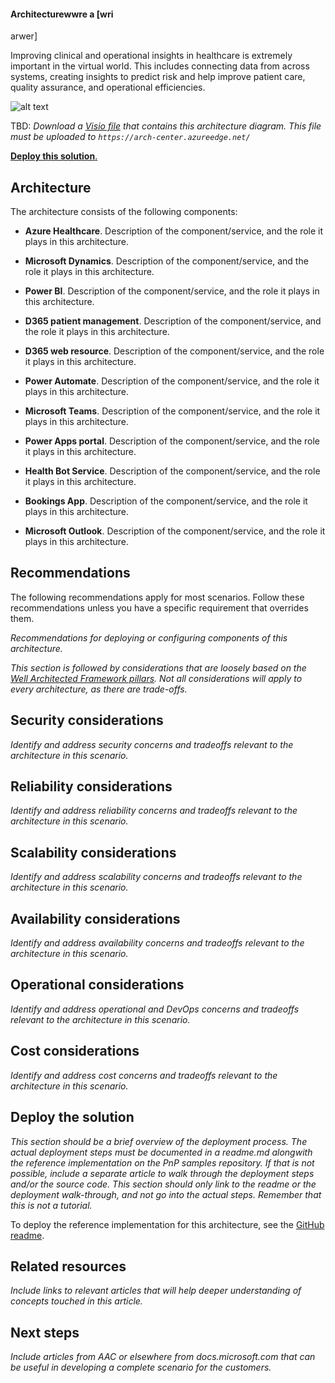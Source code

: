 #### Architecturewwre a [wri
arwer]

Improving clinical and operational insights in healthcare is extremely important in the virtual world. This includes connecting data from across systems, creating insights to predict risk and help improve patient care, quality assurance, and operational efficiencies. 

![alt text](./images/virtual-health-solutions.png)

TBD: _Download a [Visio file](https://arch-center.azureedge.net/architecture.vsdx) that contains this architecture diagram. This file must be uploaded to `https://arch-center.azureedge.net/`_

[**Deploy this solution**.](#deploy-the-solution)

## Architecture

The architecture consists of the following components:

- **Azure Healthcare**. Description of the component/service, and the role it plays in this architecture.

- **Microsoft Dynamics**. Description of the component/service, and the role it plays in this architecture.

- **Power BI**. Description of the component/service, and the role it plays in this architecture.

- **D365 patient management**. Description of the component/service, and the role it plays in this architecture.

- **D365 web resource**. Description of the component/service, and the role it plays in this architecture.

- **Power Automate**. Description of the component/service, and the role it plays in this architecture.

- **Microsoft Teams**. Description of the component/service, and the role it plays in this architecture.

- **Power Apps portal**. Description of the component/service, and the role it plays in this architecture.

- **Health Bot Service**. Description of the component/service, and the role it plays in this architecture.

- **Bookings App**. Description of the component/service, and the role it plays in this architecture.

- **Microsoft Outlook**. Description of the component/service, and the role it plays in this architecture.

## Recommendations

The following recommendations apply for most scenarios. Follow these recommendations unless you have a specific requirement that overrides them.

_Recommendations for deploying or configuring components of this architecture._

_This section is followed by considerations that are loosely based on the [Well Architected Framework pillars](https://docs.microsoft.com/en-us/azure/architecture/framework/). Not all considerations will apply to every architecture, as there are trade-offs._

## Security considerations

_Identify and address security concerns and tradeoffs relevant to the architecture in this scenario._

## Reliability considerations

_Identify and address reliability concerns and tradeoffs relevant to the architecture in this scenario._

## Scalability considerations

_Identify and address scalability concerns and tradeoffs relevant to the architecture in this scenario._

## Availability considerations

_Identify and address availability concerns and tradeoffs relevant to the architecture in this scenario._

## Operational considerations

_Identify and address operational and DevOps concerns and tradeoffs relevant to the architecture in this scenario._

## Cost considerations

_Identify and address cost concerns and tradeoffs relevant to the architecture in this scenario._

## Deploy the solution

_This section should be a brief overview of the deployment process. The actual deployment steps must be documented in a readme.md alongwith the reference implementation on the PnP samples repository. If that is not possible, include a separate article to walk through the deployment steps and/or the source code. This section should only link to the readme or the deployment walk-through, and not go into the actual steps. Remember that this is not a tutorial._

To deploy the reference implementation for this architecture, see the [GitHub readme](https://www.github.com/path-to-repo).

## Related resources

_Include links to relevant articles that will help deeper understanding of concepts touched in this article._

## Next steps

_Include articles from AAC or elsewhere from docs.microsoft.com that can be useful in developing a complete scenario for the customers._
